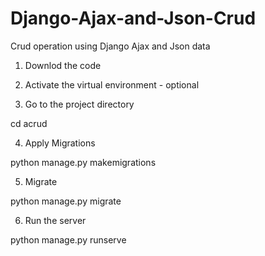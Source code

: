 # Django-Ajax-and-Json-Crud
Crud operation using Django Ajax and Json data

1. Downlod the code 

2. Activate the virtual environment - optional

3. Go to the project directory

cd acrud 

4. Apply Migrations

python manage.py makemigrations 

5. Migrate

python manage.py migrate 

6. Run the server

python manage.py runserve
